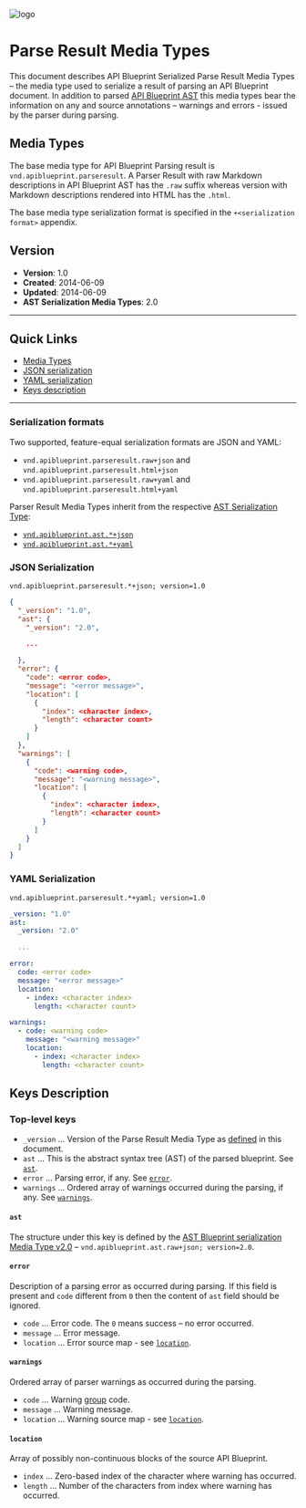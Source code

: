 ![logo](https://raw.github.com/apiaryio/api-blueprint/gh-pages/assets/logo_apiblueprint.png) 

# Parse Result Media Types
This document describes API Blueprint Serialized Parse Result Media Types – the media type used to serialize a result of parsing an API Blueprint document. In addition to parsed [API Blueprint AST](README.md) this media types bear the information on any and source annotations – warnings and errors - issued by the parser during parsing. 

## Media Types

The base media type for API Blueprint Parsing result is `vnd.apiblueprint.parseresult`. A Parser Result with raw Markdown descriptions in API Blueprint AST has the `.raw` suffix whereas version with Markdown descriptions rendered into HTML has the `.html`. 

The base media type serialization format is specified in the `+<serialization format>` appendix.

## Version

+ **Version**: 1.0
+ **Created**: 2014-06-09
+ **Updated**: 2014-06-09
+ **AST Serialization Media Types**: 2.0

---

## Quick Links

+ [Media Types](#media-types)
+ [JSON serialization](#json-serialization)
+ [YAML serialization](#yaml-serialization)
+ [Keys description](#keys-description)

---

### Serialization formats

Two supported, feature-equal serialization formats are JSON and YAML:

+ `vnd.apiblueprint.parseresult.raw+json` and `vnd.apiblueprint.parseresult.html+json`
+ `vnd.apiblueprint.parseresult.raw+yaml` and `vnd.apiblueprint.parseresult.html+yaml`

Parser Result Media Types inherit from the respective [AST Serialization Type](README.md): 

+ [`vnd.apiblueprint.ast.*+json`](#json-serialization)
+ [`vnd.apiblueprint.ast.*+yaml`](#yaml-serialization)

### JSON Serialization

`vnd.apiblueprint.parseresult.*+json; version=1.0`

```json
{
  "_version": "1.0",
  "ast": {
    "_version": "2.0",

    ...

  },
  "error": {
    "code": <error code>,
    "message": "<error message>",
    "location": [
      {
        "index": <character index>,
        "length": <character count>
      }
    ]
  },
  "warnings": [
    {
      "code": <warning code>,
      "message": "<warning message>",
      "location": [
        {
          "index": <character index>,
          "length": <character count>
        }
      ]
    }
  ]
}
```

### YAML Serialization

`vnd.apiblueprint.parseresult.*+yaml; version=1.0`

```yaml
_version: "1.0"
ast: 
  _version: "2.0"

  ...

error:
  code: <error code>
  message: "<error message>"
  location: 
    - index: <character index>
      length: <character count>

warnings: 
  - code: <warning code>
    message: "<warning message>"
    location: 
      - index: <character index>
        length: <character count>
```

## Keys Description

### Top-level keys
- `_version` ... Version of the Parse Result Media Type as [defined](#version) in this document.
- `ast` ... This is the abstract syntax tree (AST) of the parsed blueprint. See [`ast`](#ast).
- `error` ... Parsing error, if any. See [`error`](#error).
- `warnings` ... Ordered array of warnings occurred during the parsing, if any. See [`warnings`](#warnings).

#### `ast`

The structure under this key is defined by the [AST Blueprint serialization Media Type v2.0](https://github.com/apiaryio/api-blueprint-ast#json-serialization) – `vnd.apiblueprint.ast.raw+json; version=2.0`.

#### `error` 

Description of a parsing error as occurred during parsing. If this field is present and `code` different from `0` then the content of `ast` field should be ignored.

+ `code` ... Error code. The `0` means success – no error occurred.
+ `message` ... Error message.
+ `location` ... Error source map  - see [`location`](#location).

#### `warnings`

Ordered array of parser warnings as occurred during the parsing.

+ `code` ...  Warning [group](https://github.com/apiaryio/snowcrash/blob/master/src/SourceAnnotation.h#L128) code.
+ `message` ... Warning message.
+ `location` ... Warning source map  - see [`location`](#location).

#### `location`
 
Array of possibly non-continuous blocks of the source API Blueprint.

+ `index` ... Zero-based index of the character where warning has occurred.
+ `length` ... Number of the characters from index where warning has occurred.

